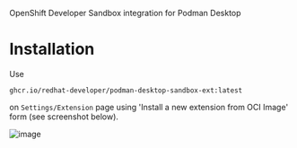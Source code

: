OpenShift Developer Sandbox integration for Podman Desktop

# Installation

Use 

`ghcr.io/redhat-developer/podman-desktop-sandbox-ext:latest`

on `Settings/Extension` page using 'Install a new extension from OCI Image' form (see screenshot below).

![image](https://user-images.githubusercontent.com/620330/232674304-5d72e8c5-f4cc-437d-8100-15ae1113fef2.png)
